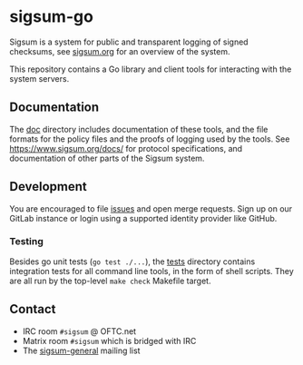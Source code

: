 # sigsum-go

Sigsum is a system for public and transparent logging of signed
checksums, see [sigsum.org][] for an overview of the system.

This repository contains a Go library and client tools for interacting
with the system servers.

[sigsum.org]: https://www.sigsum.org/

## Documentation

The [doc](./doc) directory includes documentation of these tools, and
the file formats for the policy files and the proofs of logging used
by the tools. See <https://www.sigsum.org/docs/> for protocol
specifications, and documentation of other parts of the Sigsum system.

## Development

You are encouraged to file [issues][] and open merge requests. Sign up
on our GitLab instance or login using a supported identity provider
like GitHub.

[issues]: https://git.glasklar.is/sigsum/core/sigsum-go/-/issues

### Testing

Besides go unit tests (`go test ./...`), the [tests](./tests)
directory contains integration tests for all command line tools, in
the form of shell scripts. They are all run by the top-level `make
check` Makefile target.

## Contact

  - IRC room `#sigsum` @ OFTC.net
  - Matrix room `#sigsum` which is bridged with IRC
  - The [sigsum-general][] mailing list

[sigsum-general]: https://lists.sigsum.org/mailman3/postorius/lists/sigsum-general.lists.sigsum.org/
